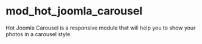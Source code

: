 # mod_hot_joomla_carousel
Hot Joomla Carousel is a responsive module that will help you to show your photos in a carousel style.
